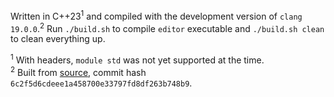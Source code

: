 <!----------------------------------------------------------------------------->

Written in C++23<sup>1</sup> and compiled with the development version of
`clang 19.0.0`.<sup>2</sup> Run `./build.sh` to compile `editor` executable
and `./build.sh clean` to clean everything up.

<sup>1</sup> With headers, `module std` was not yet supported at the time.<br>
<sup>2</sup> Built from
<a href="https://github.com/llvm/llvm-project.git">source</a>, commit hash
`6c2f5d6cdeee1a458700e33797fd8df263b748b9`.

<!----------------------------------------------------------------------------->
